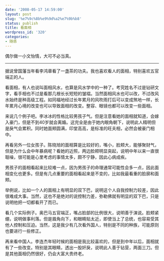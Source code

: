 ```yaml
---
date: '2008-05-17 14:59:00'
layout: post
slug: '%e7%9c%8b%e9%9d%a2%e7%9b%b8'
status: publish
title: 看面相
wordpress_id: '320'
categories:
- 随感
---
```


偶尔做一小文怡情，大可不必当真。


* * *


据说曾国藩当年看李鸿章看了一盏茶的功夫。我也喜欢看人的面相，特别喜欢五官端正的人。


看面相，有人也说叫面相风水，也算是风水学中的一种了。考究姓名不过是钻研文字，看手相也不过是看那几根长长短短的皱褶。当然面相风水也可以改，不过改风水始终是种高级工程。如同福地经过长年累月的风吹雨打后可以变成煞地一样，长年累月心境的改变也可以导致面相的改变。整容、眼镜也都可以改变一些面相。


来说几个例子吧。李冰冰的性格比较男孩子气。但是注意看她的面相就知道，会嫁入豪门，但是不到40岁就会离婚。这完全是由于她内眼角朝下，说明此人精明但是戾气会累积。同时她面颊圆满，印堂高高，是标准的旺夫相，必然会被豪门相中。


再看另外一位女孩子。陈晓旭的面相算是比较好的，嘴小，脸颊大，能够聚财气，但是为什么会中年暴病呢？看她的近照，两边脸颊明显突起，说明中年以来一直很聒噪，很可能是心里考虑的事情太多，颇不宁静，因此心病成疾。


男孩子的面相看起来比较难一点，因为男孩子的命理通常可能性会多一点，因此面相变化也更多。但是有几点重要的面相看起来是不变的，比如我最看重的脸廓和面颊。


举例说，比如一个人的面相上有明显的双下巴，说明这个人自我控制力较差，因此很难成大事。当然，这也不是绝对的说控制力差，弥勒佛就有明显的双下巴，只是说明他把一切都看开了而已。


看几个实际例子。奥巴马五官端正，嘴占脸部的比例很大，说明善于演说。脸颊紧绷，说明做事利落。但是眉角向下，和眼睛贴太近，即使当上了总统，也容易受其他人控制和压迫。当然，这是我少有几次看外国人，特别是不同的种族，可能原则也要进行一些修正。


再来看中国人。李连杰年轻时候的面相是我比较喜欢的，但是到中年以后，面相就有了一些改变。特别是其眼睛，透出一股奸戾，说明此人善于钻营，两面三刀。但是其他面相仍然很好，仍会大富大贵终老。   

